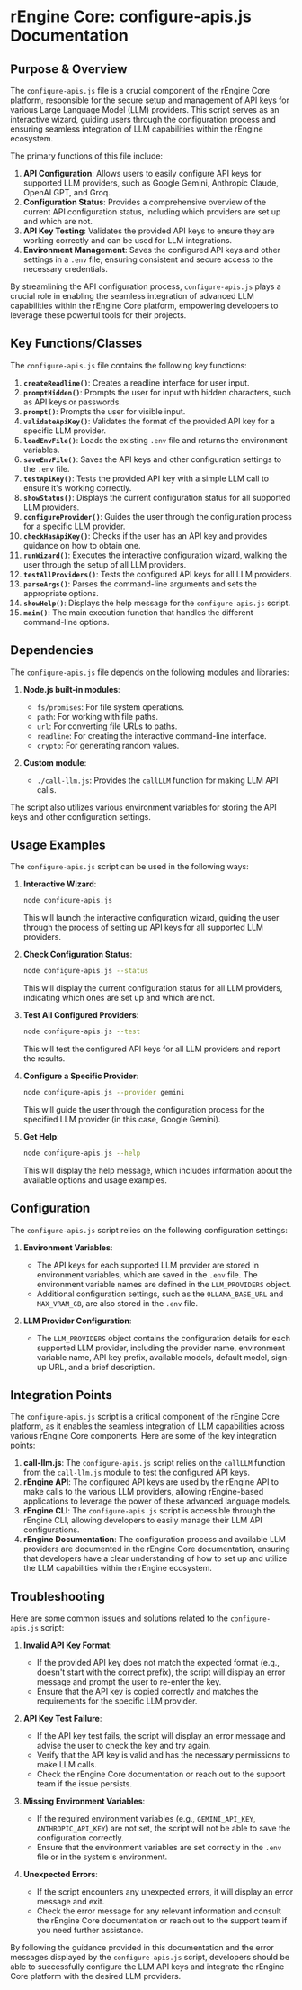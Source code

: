 # rEngine Core: configure-apis.js Documentation

## Purpose & Overview

The `configure-apis.js` file is a crucial component of the rEngine Core platform, responsible for the secure setup and management of API keys for various Large Language Model (LLM) providers. This script serves as an interactive wizard, guiding users through the configuration process and ensuring seamless integration of LLM capabilities within the rEngine ecosystem.

The primary functions of this file include:

1. **API Configuration**: Allows users to easily configure API keys for supported LLM providers, such as Google Gemini, Anthropic Claude, OpenAI GPT, and Groq.
2. **Configuration Status**: Provides a comprehensive overview of the current API configuration status, including which providers are set up and which are not.
3. **API Key Testing**: Validates the provided API keys to ensure they are working correctly and can be used for LLM integrations.
4. **Environment Management**: Saves the configured API keys and other settings in a `.env` file, ensuring consistent and secure access to the necessary credentials.

By streamlining the API configuration process, `configure-apis.js` plays a crucial role in enabling the seamless integration of advanced LLM capabilities within the rEngine Core platform, empowering developers to leverage these powerful tools for their projects.

## Key Functions/Classes

The `configure-apis.js` file contains the following key functions:

1. **`createReadline()`**: Creates a readline interface for user input.
2. **`promptHidden()`**: Prompts the user for input with hidden characters, such as API keys or passwords.
3. **`prompt()`**: Prompts the user for visible input.
4. **`validateApiKey()`**: Validates the format of the provided API key for a specific LLM provider.
5. **`loadEnvFile()`**: Loads the existing `.env` file and returns the environment variables.
6. **`saveEnvFile()`**: Saves the API keys and other configuration settings to the `.env` file.
7. **`testApiKey()`**: Tests the provided API key with a simple LLM call to ensure it's working correctly.
8. **`showStatus()`**: Displays the current configuration status for all supported LLM providers.
9. **`configureProvider()`**: Guides the user through the configuration process for a specific LLM provider.
10. **`checkHasApiKey()`**: Checks if the user has an API key and provides guidance on how to obtain one.
11. **`runWizard()`**: Executes the interactive configuration wizard, walking the user through the setup of all LLM providers.
12. **`testAllProviders()`**: Tests the configured API keys for all LLM providers.
13. **`parseArgs()`**: Parses the command-line arguments and sets the appropriate options.
14. **`showHelp()`**: Displays the help message for the `configure-apis.js` script.
15. **`main()`**: The main execution function that handles the different command-line options.

## Dependencies

The `configure-apis.js` file depends on the following modules and libraries:

1. **Node.js built-in modules**:
   - `fs/promises`: For file system operations.
   - `path`: For working with file paths.
   - `url`: For converting file URLs to paths.
   - `readline`: For creating the interactive command-line interface.
   - `crypto`: For generating random values.

1. **Custom module**:
   - `./call-llm.js`: Provides the `callLLM` function for making LLM API calls.

The script also utilizes various environment variables for storing the API keys and other configuration settings.

## Usage Examples

The `configure-apis.js` script can be used in the following ways:

1. **Interactive Wizard**:

   ```bash
   node configure-apis.js
   ```

   This will launch the interactive configuration wizard, guiding the user through the process of setting up API keys for all supported LLM providers.

1. **Check Configuration Status**:

   ```bash
   node configure-apis.js --status
   ```

   This will display the current configuration status for all LLM providers, indicating which ones are set up and which are not.

1. **Test All Configured Providers**:

   ```bash
   node configure-apis.js --test
   ```

   This will test the configured API keys for all LLM providers and report the results.

1. **Configure a Specific Provider**:

   ```bash
   node configure-apis.js --provider gemini
   ```

   This will guide the user through the configuration process for the specified LLM provider (in this case, Google Gemini).

1. **Get Help**:

   ```bash
   node configure-apis.js --help
   ```

   This will display the help message, which includes information about the available options and usage examples.

## Configuration

The `configure-apis.js` script relies on the following configuration settings:

1. **Environment Variables**:
   - The API keys for each supported LLM provider are stored in environment variables, which are saved in the `.env` file. The environment variable names are defined in the `LLM_PROVIDERS` object.
   - Additional configuration settings, such as the `OLLAMA_BASE_URL` and `MAX_VRAM_GB`, are also stored in the `.env` file.

1. **LLM Provider Configuration**:
   - The `LLM_PROVIDERS` object contains the configuration details for each supported LLM provider, including the provider name, environment variable name, API key prefix, available models, default model, sign-up URL, and a brief description.

## Integration Points

The `configure-apis.js` script is a critical component of the rEngine Core platform, as it enables the seamless integration of LLM capabilities across various rEngine Core components. Here are some of the key integration points:

1. **call-llm.js**: The `configure-apis.js` script relies on the `callLLM` function from the `call-llm.js` module to test the configured API keys.
2. **rEngine API**: The configured API keys are used by the rEngine API to make calls to the various LLM providers, allowing rEngine-based applications to leverage the power of these advanced language models.
3. **rEngine CLI**: The `configure-apis.js` script is accessible through the rEngine CLI, allowing developers to easily manage their LLM API configurations.
4. **rEngine Documentation**: The configuration process and available LLM providers are documented in the rEngine Core documentation, ensuring that developers have a clear understanding of how to set up and utilize the LLM capabilities within the rEngine ecosystem.

## Troubleshooting

Here are some common issues and solutions related to the `configure-apis.js` script:

1. **Invalid API Key Format**:
   - If the provided API key does not match the expected format (e.g., doesn't start with the correct prefix), the script will display an error message and prompt the user to re-enter the key.
   - Ensure that the API key is copied correctly and matches the requirements for the specific LLM provider.

1. **API Key Test Failure**:
   - If the API key test fails, the script will display an error message and advise the user to check the key and try again.
   - Verify that the API key is valid and has the necessary permissions to make LLM calls.
   - Check the rEngine Core documentation or reach out to the support team if the issue persists.

1. **Missing Environment Variables**:
   - If the required environment variables (e.g., `GEMINI_API_KEY`, `ANTHROPIC_API_KEY`) are not set, the script will not be able to save the configuration correctly.
   - Ensure that the environment variables are set correctly in the `.env` file or in the system's environment.

1. **Unexpected Errors**:
   - If the script encounters any unexpected errors, it will display an error message and exit.
   - Check the error message for any relevant information and consult the rEngine Core documentation or reach out to the support team if you need further assistance.

By following the guidance provided in this documentation and the error messages displayed by the `configure-apis.js` script, developers should be able to successfully configure the LLM API keys and integrate the rEngine Core platform with the desired LLM providers.
